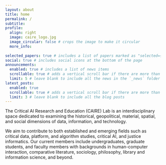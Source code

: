 ```yaml
---
layout: about
title: home
permalink: /
subtitle: 
profile:
  align: right
  image: caire_logo.jpg
  image_circular: false # crops the image to make it circular
  more_info: 
   
selected_papers: true # includes a list of papers marked as "selected={true}"
social: true # includes social icons at the bottom of the page
announcements:
  enabled: true # includes a list of news items
  scrollable: true # adds a vertical scroll bar if there are more than 3 news items
  limit: 5 # leave blank to include all the news in the `_news` folder
latest_posts:
  enabled: true
  scrollable: true # adds a vertical scroll bar if there are more than 3 new posts items
  limit: 3 # leave blank to include all the blog posts
---
```


The Critical AI Research and Education (CAIRE) Lab is an interdisciplinary space dedicated to examining the historical, geopolitical, material, spatial, and social dimensions of data, information, and technology. 

We aim to contribute to both established and emerging fields such as critical data, platform, and algorithm studies, critical AI, and justice informatics. Our current members include undergraduates, graduate students, and faculty members with backgrounds in human-computer interaction, comparative literature, sociology, philosophy, library and information science, and beyond.
